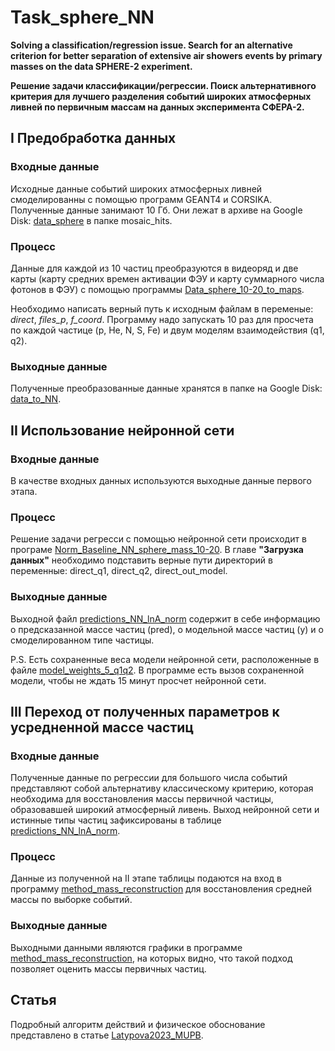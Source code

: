 # Task_sphere_NN
**Solving a classification/regression issue. Search for an alternative criterion for better separation of extensive air showers events by primary masses on the data SPHERE-2 experiment.**

**Решение задачи классификации/регрессии. Поиск альтернативного критерия для лучшего разделения событий широких атмосферных ливней по первичным массам на данных эксперимента СФЕРА-2.**


## I Предобработка данных
### Входные данные
Исходные данные событий широких атмосферных ливней смоделированны с помощью программ GEANT4 и CORSIKA. Полученные данные занимают 10 Гб.
Они лежат в архиве на Google Disk: [data_sphere](https://drive.google.com/drive/folders/1XtcPgxcZfs3CUC9Lfm7Dz3P0bNFvn7yW?usp=sharing) в папке mosaic_hits.

### Процесс
Данные для каждой из 10 частиц преобразуются в видеоряд и две карты (карту средних времен активации ФЭУ и карту суммарного числа фотонов в ФЭУ) с помощью программы [Data_sphere_10-20_to_maps](https://github.com/Vetselet/Task_sphere_NN/blob/main/Data_sphere_10-20_to_maps.ipynb).

Необходимо написать верный путь к исходным файлам в переменые: _direct_, _files_p_, _f_coord_.
Программу надо запускать 10 раз для просчета по каждой частице (p, He, N, S, Fe) и двум моделям взаимодействия (q1, q2).

### Выходные данные
Полученные преобразованные данные хранятся в папке на Google Disk: [data_to_NN](https://drive.google.com/drive/folders/1ukIC5x-TCWRd60Hng8-OchCcOwBb8gOr?usp=sharing).


## II Использование нейронной сети
### Входные данные
В качестве входных данных используются выходные данные первого этапа.

### Процесс
Решение задачи регресси с помощью нейронной сети происходит в програме [Norm_Baseline_NN_sphere_mass_10-20](https://github.com/Vetselet/Task_sphere_NN/blob/main/Norm_Baseline_NN_sphere_mass_10-20.ipynb). 
В главе **"Загрузка данных"** необходимо подставить верные пути директорий в переменные: direct_q1, direct_q2, direct_out_model.

### Выходные данные
Выходной файл [predictions_NN_lnA_norm](https://github.com/Vetselet/Task_sphere_NN/blob/main/predictions_NN_lnA_norm.csv) содержит в себе информацию о предсказанной массе частиц (pred), о модельной массе частиц (y) и о смоделированном типе частицы.

P.S. Есть сохраненные веса модели нейронной сети, расположенные в файле [model_weights_5_q1q2](https://github.com/Vetselet/Task_sphere_NN/blob/main/model_weights_5_q1q2_norm.pth).
В программе []() есть вызов сохраненной модели, чтобы не ждать 15 минут просчет нейронной сети.


## III Переход от полученных параметров к усредненной массе частиц
### Входные данные
Полученные данные по регрессии для большого числа событий представляют собой альтернативу классическому критерию, которая необходима для восстановления массы первичной частицы, образовавшей широкий атмосферный ливень.
Выход нейронной сети и истинные типы частиц зафиксированы в таблице [predictions_NN_lnA_norm](https://github.com/Vetselet/Task_sphere_NN/blob/main/predictions_NN_lnA_norm.csv). 

### Процесс
Данные из полученной на II этапе таблицы подаются на вход в программу [method_mass_reconstruction](https://github.com/Vetselet/Task_sphere_NN/blob/main/method_mass_reconstruction.ipynb) для восстановления средней массы по выборке событий.

### Выходные данные
Выходными данными являются графики в программе [method_mass_reconstruction](https://github.com/Vetselet/Task_sphere_NN/blob/main/method_mass_reconstruction.ipynb), на которых видно, что такой подход позволяет оценить массы первичных частиц.

## Статья

Подробный алгоритм действий и физическое обоснование представлено в статье [Latypova2023_MUPB](https://github.com/Vetselet/Task_sphere_NN/blob/main/Latypova2023_MUPB.pdf).
